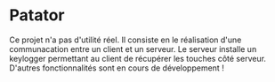 # Patator
Ce projet n'a pas d'utilité réel. Il consiste en le réalisation d'une communacation entre un client et un serveur. Le serveur  installe un keylogger permettant au client de récupérer les touches côté serveur.
D'autres fonctionnalités sont en cours de développement !
